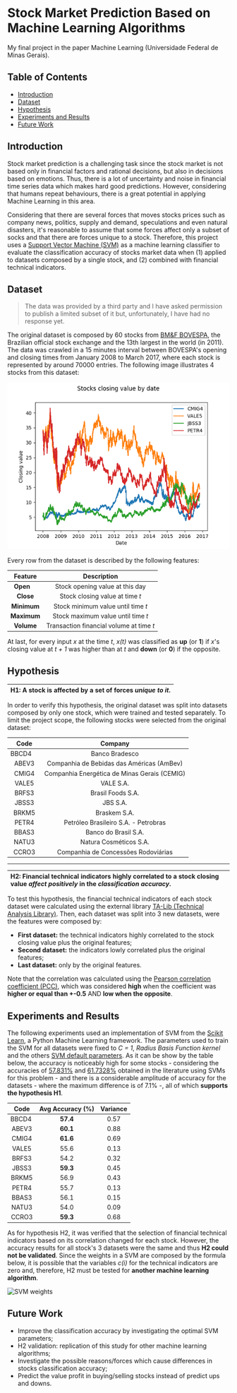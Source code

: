 # Stock Market Prediction Based on Machine Learning Algorithms
My final project in the paper Machine Learning (Universidade Federal de Minas Gerais).

## Table of Contents

* [Introduction](#introduction)
* [Dataset](#dataset)
* [Hypothesis](#hypothesis)
* [Experiments and Results](#experiments-and-results)
* [Future Work](#future-work)

## Introduction

Stock market prediction is a challenging task since the stock market is not based only in financial factors and rational decisions, but also in decisions based on emotions. Thus, there is a lot of uncertainty and noise in financial time series data which makes hard good predictions. However, considering that humans repeat behaviours, there is a great potential in applying Machine Learning in this area.

Considering that there are several forces that moves stocks prices such as company news, politics, supply and demand, speculations and even natural disasters, it's reasonable to assume that some forces affect only a subset of socks and that there are forces unique to a stock. Therefore, this project uses a [Support Vector Machine (SVM)](https://en.wikipedia.org/wiki/Support_vector_machine) as a machine learning classifier to evaluate the classification accuracy of stocks market data when (1) applied to datasets composed by a single stock, and (2) combined with financial technical indicators.

## Dataset

> The data was provided by a third party and I have asked permission to publish a limited subset of it but, unfortunately, I have had no response yet.

The original dataset is composed by 60 stocks from [BM&F BOVESPA](https://en.wikipedia.org/wiki/BM%26F_Bovespa), the Brazilian official stock exchange and the 13th largest in the world (in 2011). The data was crawled in a 15 minutes interval between BOVESPA's opening and closing times from January 2008 to March 2017, where each stock is represented by around 70000 entries. The following image illustrates 4 stocks from this dataset:

![alt text](stocks_plot.png)

Every row from the dataset is described by the following features:

| **Feature** | **Description**                          |
|:-----------:|:----------------------------------------:|
| **Open**    | Stock opening value at this day          |
| **Close**   | Stock closing value at time *t*          |
| **Minimum** | Stock minimum value until time *t*       |
| **Maximum** | Stock maximum value until time *t*       |
| **Volume**  | Transaction financial volume at time *t* |

At last, for every input *x* at the time *t*, *x(t)* was classified as **up** (or **1**) if *x*'s closing value at *t + 1* was higher than at *t* and **down** (or **0**) if the opposite.

## Hypothesis

| H1: A stock is affected by a set of forces *unique to it*. |
|:-----------------------------------------------------------|

In order to verify this hypothesis, the original dataset was split into datasets composed by only one stock, which were trained and tested separately. To limit the project scope, the following stocks were selected from the original dataset:

| **Code** | **Company**                                  |
|:--------:|:--------------------------------------------:|
| BBCD4    | Banco Bradesco                               |
| ABEV3    | Companhia de Bebidas das Américas (AmBev)    |
| CMIG4    | Companhia Energética de Minas Gerais (CEMIG) |
| VALE5    | VALE S.A.                                    |
| BRFS3    |  Brasil Foods S.A.                           |
| JBSS3    |  JBS S.A.                                    |
| BRKM5    |  Braskem S.A.                                |
| PETR4    |  Petróleo Brasileiro S.A. - Petrobras        |
| BBAS3    |  Banco do Brasil S.A.                        |
| NATU3    |  Natura Cosméticos S.A.                      |
| CCRO3    |  Companhia de Concessões Rodoviárias         |

---

| H2: Financial technical indicators highly correlated to a stock closing value *affect positively* in the *classification accuracy*. |
|:----------------------------------------------------------------|

To test this hypothesis, the financial technical indicators of each stock dataset were calculated using the external library [TA-Lib (Technical Analysis Library)](http://www.ta-lib.org/). Then, each dataset was split into 3 new datasets, were the features were composed by:

* **First dataset:** the technical indicators highly correlated to the stock closing value plus the original features;
* **Second dataset:** the indicators lowly correlated plus the original features;
* **Last dataset:** only by the original features.

Note that the correlation was calculated using the [Pearson correlation coefficient (PCC)](https://en.wikipedia.org/wiki/Pearson_correlation_coefficient), which was considered **high** when the coefficient was **higher or equal than +-0.5** AND **low when the opposite**.

## Experiments and Results

The following experiments used an implementation of SVM from the [Scikit Learn](http://scikit-learn.org/stable/), a Python Machine Learning framework. The parameters used to train the SVM for all datasets were fixed to *C = 1*, *Radius Basis Function kernel* and the others [SVM default parameters](http://scikit-learn.org/stable/modules/generated/sklearn.svm.SVC.html#sklearn.svm.SVC). As it can be show by the table below, the accuracy is noticeably high for some stocks - considering the accuracies of [57.831%](http://www.sciencedirect.com/science/article/pii/S0925231203003722) and [61.7328%](https://www.researchgate.net/profile/Kumkum_Garg2/publication/238747905_A_Hybrid_Machine_Learning_System_for_Stock_Market_Forecasting/links/00b7d53b4cfc215d81000000/A-Hybrid-Machine-Learning-System-for-Stock-Market-Forecasting.pdf) obtained in the literature using SVMs for this problem - and there is a considerable amplitude of accuracy for the datasets - where the maximum difference is of 7.1% -, all of which **supports the hypothesis H1**. 

| Code  | Avg Accuracy (%) | Variance |
|:-----:|:----------------:|:--------:|
| BBCD4 | **57.4**         | 0.57     |
| ABEV3 | **60.1**         | 0.88     |
| CMIG4 | **61.6**         | 0.69     |
| VALE5 | 55.6             | 0.13     |
| BRFS3 | 54.2             | 0.32     |
| JBSS3 | **59.3**         | 0.45     |
| BRKM5 | 56.9             | 0.43     |
| PETR4 | 55.7             | 0.13     |
| BBAS3 | 56.1             | 0.15     |
| NATU3 | 54.0             | 0.09     |
| CCRO3 | **59.3**         | 0.68     |

As for hypothesis H2, it was verified that the selection of financial technical indicators based on its correlation changed for each stock. However, the accuracy results for all stock's 3 datasets were the same and thus **H2 could not be validated**. Since the weights in a SVM are composed by the formula below, it is possible that the variables *c(i)* for the technical indicators are zero and, therefore, H2 must be tested for **another machine learning algorithm**.

![SVM weights](https://wikimedia.org/api/rest_v1/media/math/render/svg/cf0866d87cbe878e13e6a06560af15b9a9cc6bb0)

## Future Work

* Improve the classification accuracy by investigating the optimal SVM parameters;
* H2 validation: replication of this study for other machine learning algorithms;
* Investigate the possible reasons/forces which cause differences in stocks classification accuracy;
* Predict the value profit in buying/selling stocks instead of predict ups and downs.
